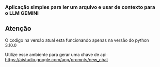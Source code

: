 ### Aplicação simples para ler um arquivo e usar de contexto para o LLM GEMINI

## Atenção
O codigo na versão atual esta funcionando apenas na versão do python 3.10.0

Utilize esse ambiente para gerar uma chave de api: https://aistudio.google.com/app/prompts/new_chat

